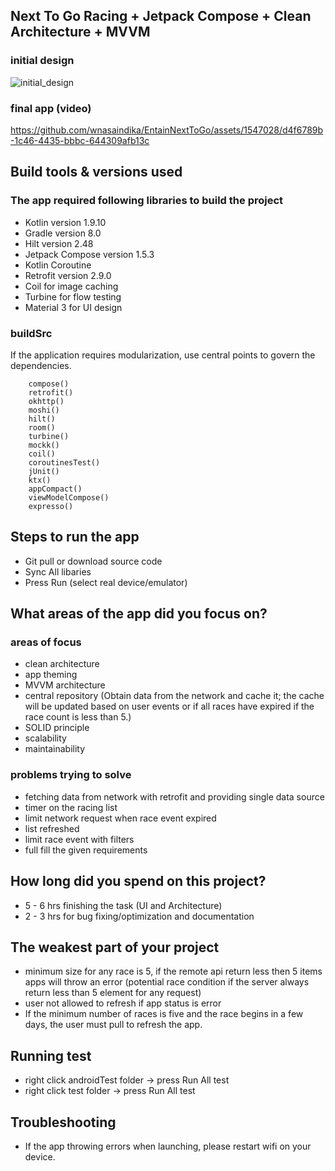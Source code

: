 ## Next To Go Racing + Jetpack Compose + Clean Architecture + MVVM

### initial design
![initial_design](https://github.com/wnasaindika/EntainNextToGo/assets/1547028/8f6b6ba9-3d2e-41ff-9346-9fb25d023d4b)


### final app (video)
https://github.com/wnasaindika/EntainNextToGo/assets/1547028/d4f6789b-1c46-4435-bbbc-644309afb13c

## Build tools & versions used

### The app required following libraries to build the project

- Kotlin version 1.9.10
- Gradle version 8.0
- Hilt version 2.48
- Jetpack Compose version 1.5.3
- Kotlin Coroutine
- Retrofit version 2.9.0
- Coil for image caching
- Turbine for flow testing
- Material 3 for UI design

### buildSrc

If the application requires modularization, use central points to govern the dependencies.

```
    compose()
    retrofit()
    okhttp()
    moshi()
    hilt()
    room()
    turbine()
    mockk()
    coil()
    coroutinesTest()
    jUnit()
    ktx()
    appCompact()
    viewModelCompose()
    expresso()
```

## Steps to run the app

- Git pull or download source code
- Sync All libaries
- Press Run (select real device/emulator)

## What areas of the app did you focus on?

### areas of focus
- clean architecture
- app theming
- MVVM architecture
- central repository (Obtain data from the network and cache it; the cache will be updated based on user events
  or if all races have expired if the race count is less than 5.)
- SOLID principle
- scalability
- maintainability

### problems trying to solve

- fetching data from network with retrofit and providing single data source
- timer on the racing list
- limit network request when race event expired
- list refreshed
- limit race event with filters
- full fill the given requirements

## How long did you spend on this project?

- 5 - 6 hrs finishing the task (UI and Architecture)
- 2 - 3 hrs for bug fixing/optimization and documentation

## The weakest part of your project

- minimum size for any race is 5, if the remote api return less then 5 items apps will throw an
  error (potential race condition if the server always return less than 5 element for any request)
- user not allowed to refresh if app status is error
- If the minimum number of races is five and the race begins in a few days, the user must pull to
  refresh the app.

## Running test

- right click androidTest folder -> press Run All test
- right click test folder -> press Run All test

## Troubleshooting

- If the app throwing errors when launching, please restart wifi on your device.

